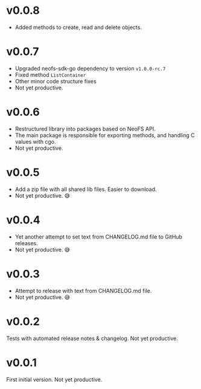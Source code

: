 # v0.0.8

* Added methods to create, read and delete objects.

# v0.0.7

* Upgraded neofs-sdk-go dependency to version `v1.0.0-rc.7`
* Fixed method `ListContainer`
* Other minor code structure fixes
* Not yet productive.

# v0.0.6

* Restructured library into packages based on NeoFS API.
* The main package is responsible for exporting methods, and handling C values with cgo.
* Not yet productive.

# v0.0.5

* Add a zip file with all shared lib files. Easier to download.
* Not yet productive. 😅

# v0.0.4

* Yet another attempt to set text from CHANGELOG.md file to GitHub releases.
* Not yet productive. 😅

# v0.0.3

* Attempt to release with text from CHANGELOG.md file.
* Not yet productive. 😅

# v0.0.2

Tests with automated release notes & changelog. Not yet productive.

# v0.0.1

First initial version. Not yet productive.
